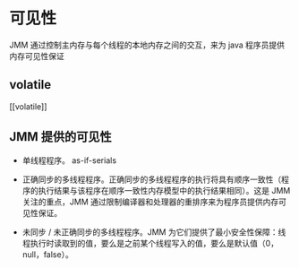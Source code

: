 # 可见性
JMM 通过控制主内存与每个线程的本地内存之间的交互，来为 java 程序员提供内存可见性保证

## volatile
[[volatile]]

## JMM 提供的可见性
- 单线程程序。 as-if-serials

- 正确同步的多线程程序。正确同步的多线程程序的执行将具有顺序一致性（程序的执行结果与该程序在顺序一致性内存模型中的执行结果相同）。这是 JMM 关注的重点，JMM 通过限制编译器和处理器的重排序来为程序员提供内存可见性保证。

- 未同步 / 未正确同步的多线程程序。JMM 为它们提供了最小安全性保障：线程执行时读取到的值，要么是之前某个线程写入的值，要么是默认值（0，null，false）。



